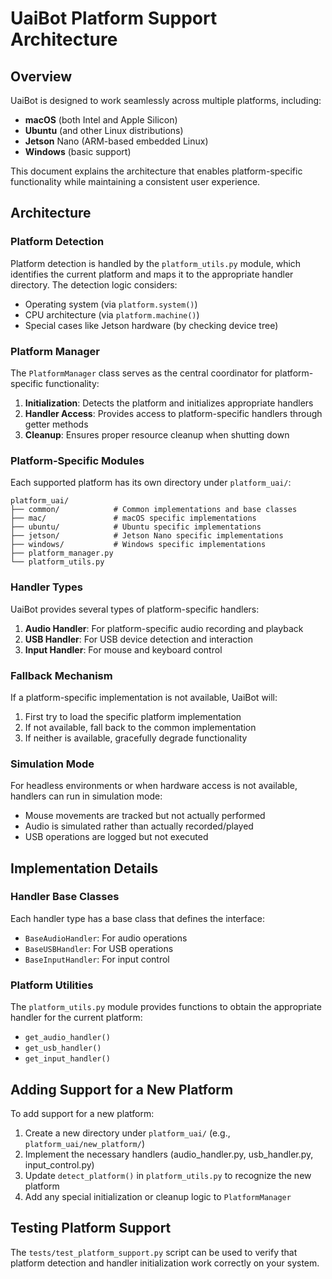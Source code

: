 # UaiBot Platform Support Architecture

## Overview

UaiBot is designed to work seamlessly across multiple platforms, including:

- **macOS** (both Intel and Apple Silicon)
- **Ubuntu** (and other Linux distributions)
- **Jetson** Nano (ARM-based embedded Linux)
- **Windows** (basic support)

This document explains the architecture that enables platform-specific functionality while maintaining a consistent user experience.

## Architecture

### Platform Detection

Platform detection is handled by the `platform_utils.py` module, which identifies the current platform and maps it to the appropriate handler directory. The detection logic considers:

- Operating system (via `platform.system()`)
- CPU architecture (via `platform.machine()`)
- Special cases like Jetson hardware (by checking device tree)

### Platform Manager

The `PlatformManager` class serves as the central coordinator for platform-specific functionality:

1. **Initialization**: Detects the platform and initializes appropriate handlers
2. **Handler Access**: Provides access to platform-specific handlers through getter methods
3. **Cleanup**: Ensures proper resource cleanup when shutting down

### Platform-Specific Modules

Each supported platform has its own directory under `platform_uai/`:

```
platform_uai/
├── common/            # Common implementations and base classes
├── mac/               # macOS specific implementations
├── ubuntu/            # Ubuntu specific implementations
├── jetson/            # Jetson Nano specific implementations
├── windows/           # Windows specific implementations
├── platform_manager.py
└── platform_utils.py
```

### Handler Types

UaiBot provides several types of platform-specific handlers:

1. **Audio Handler**: For platform-specific audio recording and playback
2. **USB Handler**: For USB device detection and interaction
3. **Input Handler**: For mouse and keyboard control

### Fallback Mechanism

If a platform-specific implementation is not available, UaiBot will:

1. First try to load the specific platform implementation
2. If not available, fall back to the common implementation
3. If neither is available, gracefully degrade functionality

### Simulation Mode

For headless environments or when hardware access is not available, handlers can run in simulation mode:

- Mouse movements are tracked but not actually performed
- Audio is simulated rather than actually recorded/played
- USB operations are logged but not executed

## Implementation Details

### Handler Base Classes

Each handler type has a base class that defines the interface:

- `BaseAudioHandler`: For audio operations
- `BaseUSBHandler`: For USB operations
- `BaseInputHandler`: For input control

### Platform Utilities

The `platform_utils.py` module provides functions to obtain the appropriate handler for the current platform:

- `get_audio_handler()`
- `get_usb_handler()`
- `get_input_handler()`

## Adding Support for a New Platform

To add support for a new platform:

1. Create a new directory under `platform_uai/` (e.g., `platform_uai/new_platform/`)
2. Implement the necessary handlers (audio_handler.py, usb_handler.py, input_control.py)
3. Update `detect_platform()` in `platform_utils.py` to recognize the new platform
4. Add any special initialization or cleanup logic to `PlatformManager`

## Testing Platform Support

The `tests/test_platform_support.py` script can be used to verify that platform detection and handler initialization work correctly on your system.
